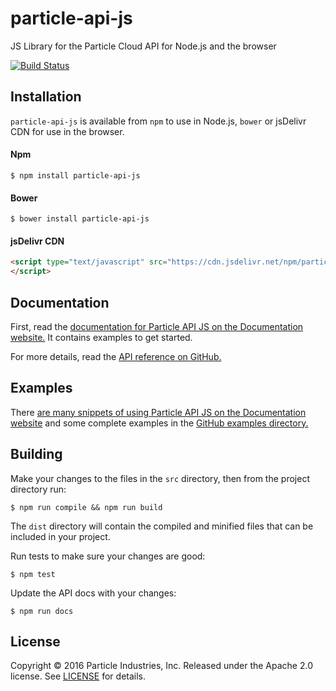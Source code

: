 # particle-api-js
JS Library for the Particle Cloud API for Node.js and the browser

[![Build Status](https://travis-ci.org/spark/particle-api-js.svg?branch=master)](https://travis-ci.org/spark/particle-api-js)

## Installation

`particle-api-js` is available from `npm` to use in Node.js, `bower` or jsDelivr CDN for use in the browser.

#### Npm
```
$ npm install particle-api-js
```

#### Bower
```
$ bower install particle-api-js
```

#### jsDelivr CDN
```html
<script type="text/javascript" src="https://cdn.jsdelivr.net/npm/particle-api-js@6/lib/Particle.min.js">
</script>
```

## Documentation

First, read the [documentation for Particle API JS on the Documentation website.][docs-website] It contains examples to get started.

For more details, read the [API reference on GitHub.](docs/api.md)

## Examples

There [are many snippets of using Particle API JS on the Documentation website][docs-website] and some complete examples in the [GitHub examples directory.](/examples)

## Building

Make your changes to the files in the `src` directory, then from the project directory run:

```
$ npm run compile && npm run build
```

The `dist` directory will contain the compiled and minified files that can be included in your project.

Run tests to make sure your changes are good:

```
$ npm test
```

Update the API docs with your changes:

```
$ npm run docs
```


## License

Copyright &copy; 2016 Particle Industries, Inc. Released under the Apache 2.0 license. See [LICENSE](/LICENSE) for details.

[docs-website]: https://docs.particle.io/reference/javascript/
